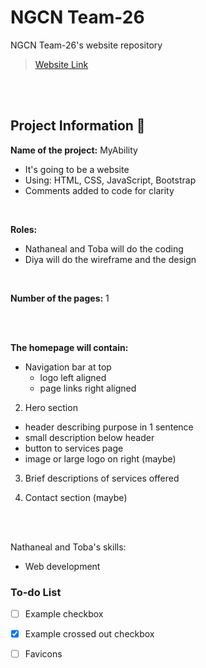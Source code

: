# NGCN Team-26

NGCN Team-26's website repository
> [Website Link](https://hadeelsala7.github.io/team-26/)

<br><br> <!-- Just line breaks -->

## Project Information 📜
**Name of the project:** MyAbility
- It's going to be a website 
- Using: HTML, CSS, JavaScript, Bootstrap
- Comments added to code for clarity 

<br>

**Roles:**
- Nathaneal and Toba will do the coding 
- Diya will do the wireframe and the design 

<br>

**Number of the pages:** 1 

<br><br> <!-- Just line breaks -->

**The homepage will contain:**
* Navigation bar at top 
  * logo left aligned
  * page links right aligned

2) Hero section 
 - header describing purpose in 1 sentence 
 - small description below header
 - button to services page 
 - image or large logo on right (maybe)

3) Brief descriptions of services offered 

4) Contact section (maybe) 

<br><br> <!-- Just line breaks -->

Nathaneal and Toba's skills:
- Web development



### To-do List
- [ ] Example checkbox
- [x] Example crossed out checkbox
- [ ] Favicons






